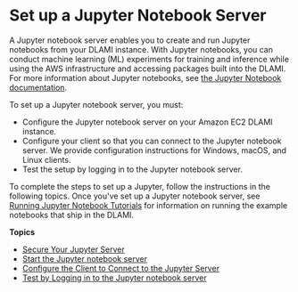 # Set up a Jupyter Notebook Server<a name="setup-jupyter"></a>

A Jupyter notebook server enables you to create and run Jupyter notebooks from your DLAMI instance\. With Jupyter notebooks, you can conduct machine learning \(ML\) experiments for training and inference while using the AWS infrastructure and accessing packages built into the DLAMI\. For more information about Jupyter notebooks, see [the Jupyter Notebook documentation](https://jupyter-notebook.readthedocs.io/en/latest/notebook.html)\. 

To set up a Jupyter notebook server, you must:
+ Configure the Jupyter notebook server on your Amazon EC2 DLAMI instance\.
+ Configure your client so that you can connect to the Jupyter notebook server\. We provide configuration instructions for Windows, macOS, and Linux clients\.
+ Test the setup by logging in to the Jupyter notebook server\.

To complete the steps to set up a Jupyter, follow the instructions in the following topics\. Once you've set up a Jupyter notebook server, see [Running Jupyter Notebook Tutorials](tutorial-jupyter.md) for information on running the example notebooks that ship in the DLAMI\.

**Topics**
+ [Secure Your Jupyter Server](setup-jupyter-config.md)
+ [Start the Jupyter notebook server](setup-jupyter-start-server.md)
+ [Configure the Client to Connect to the Jupyter Server](setup-jupyter-configure-client.md)
+ [Test by Logging in to the Jupyter notebook server](setup-jupyter-login.md)